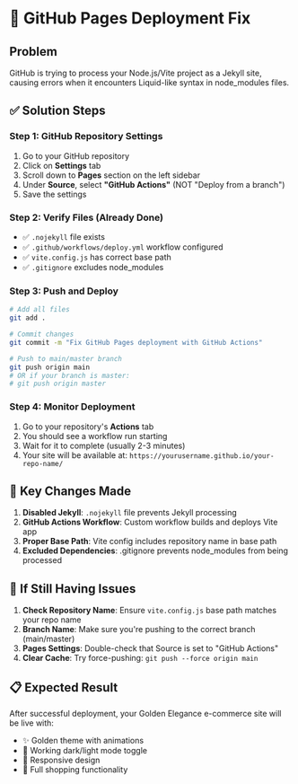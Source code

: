 # 🚀 GitHub Pages Deployment Fix

## Problem
GitHub is trying to process your Node.js/Vite project as a Jekyll site, causing errors when it encounters Liquid-like syntax in node_modules files.

## ✅ Solution Steps

### Step 1: GitHub Repository Settings
1. Go to your GitHub repository
2. Click on **Settings** tab
3. Scroll down to **Pages** section on the left sidebar
4. Under **Source**, select **"GitHub Actions"** (NOT "Deploy from a branch")
5. Save the settings

### Step 2: Verify Files (Already Done)
- ✅ `.nojekyll` file exists
- ✅ `.github/workflows/deploy.yml` workflow configured
- ✅ `vite.config.js` has correct base path
- ✅ `.gitignore` excludes node_modules

### Step 3: Push and Deploy
```bash
# Add all files
git add .

# Commit changes
git commit -m "Fix GitHub Pages deployment with GitHub Actions"

# Push to main/master branch
git push origin main
# OR if your branch is master:
# git push origin master
```

### Step 4: Monitor Deployment
1. Go to your repository's **Actions** tab
2. You should see a workflow run starting
3. Wait for it to complete (usually 2-3 minutes)
4. Your site will be available at: `https://yourusername.github.io/your-repo-name/`

## 🎯 Key Changes Made

1. **Disabled Jekyll**: `.nojekyll` file prevents Jekyll processing
2. **GitHub Actions Workflow**: Custom workflow builds and deploys Vite app
3. **Proper Base Path**: Vite config includes repository name in base path
4. **Excluded Dependencies**: .gitignore prevents node_modules from being processed

## 🔧 If Still Having Issues

1. **Check Repository Name**: Ensure `vite.config.js` base path matches your repo name
2. **Branch Name**: Make sure you're pushing to the correct branch (main/master)
3. **Pages Settings**: Double-check that Source is set to "GitHub Actions"
4. **Clear Cache**: Try force-pushing: `git push --force origin main`

## 📋 Expected Result
After successful deployment, your Golden Elegance e-commerce site will be live with:
- ✨ Golden theme with animations
- 🌙 Working dark/light mode toggle
- 📱 Responsive design
- 🛒 Full shopping functionality